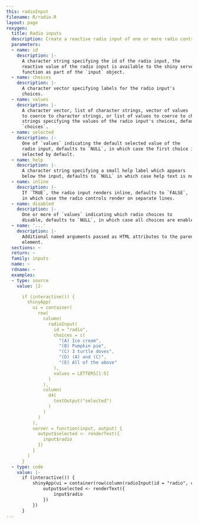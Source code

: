 ```yaml
---
this: radioInput
filename: R/radio.R
layout: page
roxygen:
  title: Radio inputs
  description: Create a reactive radio input of one or more radio controls.
  parameters:
  - name: id
    description: |-
      A character string specifying the id of the radio input, the
      reactive value of the radio input is available to the shiny server
      function as part of the `input` object.
  - name: choices
    description: |-
      A character vector specifying labels for the radio input's
      choices.
  - name: values
    description: |-
      A character vector, list of character strings, vector of values
      to coerce to character strings, or list of values to coerce to character
      strings specifying the values of the radio input's choices, defaults to
      `choices`.
  - name: selected
    description: |-
      One of `values` indicating the default selected value of the
      radio input, defaults to `NULL`, in which case the first choice is
      selected by default.
  - name: help
    description: |-
      A character string specifying a small help label which appears
      below the input, defaults to `NULL` in which case help text is not added.
  - name: inline
    description: |-
      If `TRUE`, the radio input renders inline, defaults to `FALSE`,
      in which case the radio controls render on separate lines.
  - name: disabled
    description: |-
      One or more of `values` indicating which radio choices to
      disable, defaults to `NULL`, in which case all choices are enabled.
  - name: '...'
    description: |-
      Additional named arguments passed as HTML attributes to the parent
      element.
  sections: ~
  return: ~
  family: inputs
  name: ~
  rdname: ~
  examples:
  - type: source
    value: |2-

      if (interactive()) {
        shinyApp(
          ui = container(
            row(
              column(
                radioInput(
                  id = "radio",
                  choices = c(
                    "(A) Ice cream",
                    "(B) Pumpkin pie",
                    "(C) 3 turtle doves",
                    "(D) (A) and (C)",
                    "(E) All of the above"
                  ),
                  values = LETTERS[1:5]
                )
              ),
              column(
                d4(
                  textOutput("selected")
                )
              )
            )
          ),
          server = function(input, output) {
            output$selected <- renderText({
              input$radio
            })
          }
        )
      }
  - type: code
    value: |-
      if (interactive()) {
          shinyApp(ui = container(row(column(radioInput(id = "radio", choices = c("(A) Ice cream", "(B) Pumpkin pie", "(C) 3 turtle doves", "(D) (A) and (C)", "(E) All of the above"), values = LETTERS[1:5])), column(d4(textOutput("selected"))))), server = function(input, output) {
              output$selected <- renderText({
                  input$radio
              })
          })
      }
---
```

